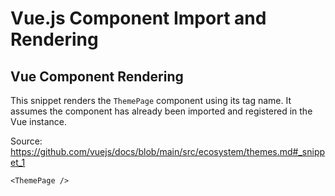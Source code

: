 # Vue.js Component Import and Rendering

## Vue Component Rendering

This snippet renders the `ThemePage` component using its tag name.  It assumes the component has already been imported and registered in the Vue instance.

Source: https://github.com/vuejs/docs/blob/main/src/ecosystem/themes.md#_snippet_1

```Vue
<ThemePage />
```

